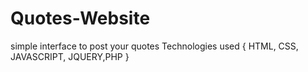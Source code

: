 # Quotes-Website
simple interface to post your quotes
Technologies used
{ HTML, CSS, JAVASCRIPT, JQUERY,PHP }
